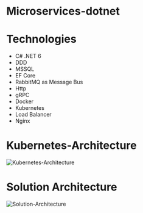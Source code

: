# Microservices-dotnet

# Technologies
- C# .NET 6
- DDD
- MSSQL
- EF Core
- RabbitMQ as Message Bus
- Http
- gRPC
- Docker
- Kubernetes
- Load Balancer
- Nginx


# Kubernetes-Architecture

![Kubernetes-Architecture](https://github.com/attkniat/Microservices-dotnet/assets/50963930/1062ec5f-3fc8-4b4b-9a03-05b21f38acbd)

# Solution Architecture

![Solution-Architecture](https://github.com/attkniat/Microservices-dotnet/assets/50963930/20fa941d-641b-4c43-b5a3-fc3780d20bb5)
